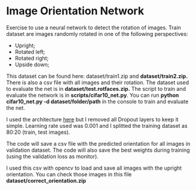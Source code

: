 # Image Orientation Network
Exercise to use a neural network to detect the rotation of images.
Train dataset are images randomly rotated in one of the following perspectives:
  * Upright;
  * Rotated left;
  * Rotated right;
  * Upside down;

This dataset can be found here: dataset/train1.zip and **dataset/train2.zip.**
There is also a csv file with all images and their rotation.
The dataset used to evaluate the net is in **dataset/test.rotfaces.zip.**
The script to train and evaluate the network is in **scripts/cifar10_net.py**. You can run **python cifar10_net.py -d dataset/folder/path** in the console to train and evaluate the net.

I used the architecture [here](https://keras.io/examples/cifar10_cnn/) but I removed all Dropout layers to keep it simple.
Learning rate used was 0.001 and I splitted the training dataset as 80:20 (train, test images).

The code will save a csv file with the predicted orientation for all images in validation dataset. The code will also save the best weights during training (using the validation loss as monitor). 

I used this csv with opencv to load and save all images with the upright orientation. You can check those images in this file **dataset/correct_orientation.zip**


